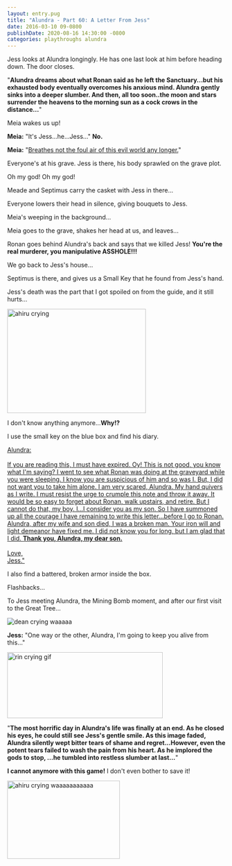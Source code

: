 ```yaml
---
layout: entry.pug
title: "Alundra - Part 60: A Letter From Jess"
date: 2016-03-10 09-0800
publishDate: 2020-08-16 14:30:00 -0800
categories: playthroughs alundra
---
```


Jess looks at Alundra longingly. He has one last look at him before heading down. The door closes.

"**Alundra dreams about what Ronan said as he left the Sanctuary...but his exhausted body eventually overcomes his anxious mind. Alundra gently sinks into a deeper slumber. And then, all too soon..the moon and stars surrender the heavens to the morning sun as a cock crows in the distance...**"

Meia wakes us up!

**Meia:** "It's Jess...he...Jess..." **No.**

**Meia:** "<a href="https://www.youtube.com/watch?v=MXEOUzS0l3A">Breathes not the foul air of this evil world any longer.</a>"

Everyone's at his grave. Jess is there, his body sprawled on the grave plot.

Oh my god! Oh my god!

Meade and Septimus carry the casket with Jess in there... 

Everyone lowers their head in silence, giving bouquets to Jess.

Meia's weeping in the background...

Meia goes to the grave, shakes her head at us, and leaves...

Ronan goes behind Alundra's back and says that we killed Jess! **You're the real murderer, you manipulative ASSHOLE!!!**

We go back to Jess's house...

Septimus is there, and gives us a Small Key that he found from Jess's hand.

Jess's death was the part that I got spoiled on from the guide, and it still hurts... 

<img src="http://66.media.tumblr.com/b532e7a9b533ef2146fd55845fed4085/tumblr_nrx108wM491tchsw3o1_1280.jpg" alt="ahiru crying" width="320" height="240"></img>

I don't know anything anymore...**Why!?**

I use the small key on the blue box and find his diary.

[Alundra:<br/><br/>
If you are reading this, I must have expired. Oy! This is not good, you know what I'm saying? I went to see what Ronan was doing at the graveyard while you were sleeping. I know you are suspicious of him and so was I. But, I did not want you to take him alone. I am very scared, Alundra. My hand quivers as I write. I must resist the urge to crumple this note and throw it away. It would be so easy to forget about Ronan, walk upstairs, and retire. But I cannot do that, my boy. I...I consider you as my son. So I have summoned up all the courage I have remaining to write this letter...before I go to Ronan. Alundra, after my wife and son died, I was a broken man. Your iron will and light demeanor have fixed me. I did not know you for long, but I am glad that I did. **Thank you, Alundra, my dear son.**<br/><br/>
Love,<br/>
Jess."](https://www.youtube.com/watch?v=Yy652Bz95w8)

I also find a battered, broken armor inside the box.

Flashbacks...

To Jess meeting Alundra, the Mining Bomb moment, and after our first visit to the Great Tree...

<img src="http://replygif.net/i/759.gif" alt="dean crying waaaaa"></img>

**Jess:** "One way or the other, Alundra, I'm going to keep you alive from this..."

<img src="http://33.media.tumblr.com/bb0d5a6822ae7b67a9c4b08130257d72/tumblr_nbc3t7g0Sl1sgwm5lo8_r1_500.gif" alt="rin crying gif" width="359" height="152"></img>

"**The most horrific day in Alundra's life was finally at an end. As he closed his eyes, he could still see Jess's gentle smile. As this image faded, Alundra silently wept bitter tears of shame and regret...However, even the potent tears failed to wash the pain from his heart. As he implored the gods to stop, ...he tumbled into restless slumber at last...**"

**I cannot anymore with this game!** I don't even bother to save it!

<img src="http://31.media.tumblr.com/tumblr_m7f2vlQbyU1qjsxze.gif" alt="ahiru crying waaaaaaaaaaa" width="260" height="180"></img>